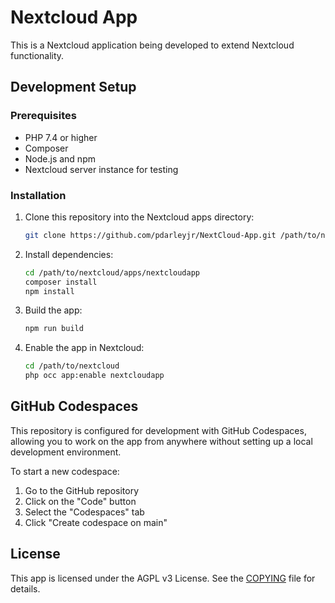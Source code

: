# Nextcloud App

This is a Nextcloud application being developed to extend Nextcloud functionality.

## Development Setup

### Prerequisites

- PHP 7.4 or higher
- Composer
- Node.js and npm
- Nextcloud server instance for testing

### Installation

1. Clone this repository into the Nextcloud apps directory:
   ```bash
   git clone https://github.com/pdarleyjr/NextCloud-App.git /path/to/nextcloud/apps/nextcloudapp
   ```

2. Install dependencies:
   ```bash
   cd /path/to/nextcloud/apps/nextcloudapp
   composer install
   npm install
   ```

3. Build the app:
   ```bash
   npm run build
   ```

4. Enable the app in Nextcloud:
   ```bash
   cd /path/to/nextcloud
   php occ app:enable nextcloudapp
   ```

## GitHub Codespaces

This repository is configured for development with GitHub Codespaces, allowing you to work on the app from anywhere without setting up a local development environment.

To start a new codespace:

1. Go to the GitHub repository
2. Click on the "Code" button
3. Select the "Codespaces" tab
4. Click "Create codespace on main"

## License

This app is licensed under the AGPL v3 License. See the [COPYING](COPYING) file for details.
